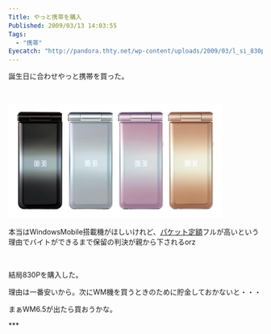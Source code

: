 ```yaml
---
Title: やっと携帯を購入
Published: 2009/03/13 14:03:55
Tags:
  - "携帯"
Eyecatch: "http://pandora.thty.net/wp-content/uploads/2009/03/l_si_830p-n-01-300x159.jpg"
---
```

<p>誕生日に合わせやっと携帯を買った。</p>
<p> </p>
<p><span><img class="hatena-fotolife" title="f:id:Ovis:20140120001756j:plain" src="20140120001756.jpg" alt="f:id:Ovis:20140120001756j:plain" width="425" height="226" /></span></p>
<p>本当はWindowsMobile搭載機がほしいけれど、<a class="keyword" href="http://d.hatena.ne.jp/keyword/%A5%D1%A5%B1%A5%C3%A5%C8%C4%EA%B3%DB">パケット定額</a>フルが高いという理由でバイトができるまで保留の判決が親から下されるorz</p>
<p> </p>
<p>結局830Pを購入した。</p>
<p>理由は一番安いから。次にWM機を買うときのために貯金しておかないと・・・</p>
<p>まぁWM6.5が出たら買おうかな。</p>
***